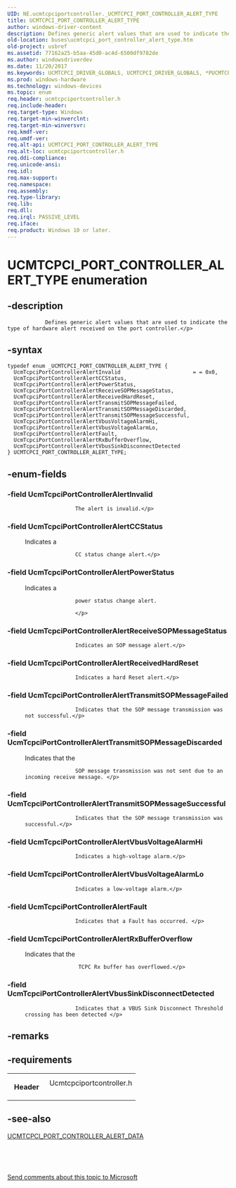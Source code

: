```yaml
---
UID: NE.ucmtcpciportcontroller._UCMTCPCI_PORT_CONTROLLER_ALERT_TYPE
title: UCMTCPCI_PORT_CONTROLLER_ALERT_TYPE
author: windows-driver-content
description: Defines generic alert values that are used to indicate the type of hardware alert received on the port controller.
old-location: buses\ucmtcpci_port_controller_alert_type.htm
old-project: usbref
ms.assetid: 77162a25-b5aa-45d0-ac4d-6500df9782de
ms.author: windowsdriverdev
ms.date: 11/20/2017
ms.keywords: UCMTCPCI_DRIVER_GLOBALS, UCMTCPCI_DRIVER_GLOBALS, *PUCMTCPCI_DRIVER_GLOBALS
ms.prod: windows-hardware
ms.technology: windows-devices
ms.topic: enum
req.header: ucmtcpciportcontroller.h
req.include-header: 
req.target-type: Windows
req.target-min-winverclnt: 
req.target-min-winversvr: 
req.kmdf-ver: 
req.umdf-ver: 
req.alt-api: UCMTCPCI_PORT_CONTROLLER_ALERT_TYPE
req.alt-loc: ucmtcpciportcontroller.h
req.ddi-compliance: 
req.unicode-ansi: 
req.idl: 
req.max-support: 
req.namespace: 
req.assembly: 
req.type-library: 
req.lib: 
req.dll: 
req.irql: PASSIVE_LEVEL
req.iface: 
req.product: Windows 10 or later.
---
```


# UCMTCPCI_PORT_CONTROLLER_ALERT_TYPE enumeration



## -description
<p>
                    
                Defines generic alert values that are used to indicate the type of hardware alert received on the port controller.</p>


## -syntax

````
typedef enum _UCMTCPCI_PORT_CONTROLLER_ALERT_TYPE { 
  UcmTcpciPortControllerAlertInvalid                       = = 0x0,
  UcmTcpciPortControllerAlertCCStatus,
  UcmTcpciPortControllerAlertPowerStatus,
  UcmTcpciPortControllerAlertReceiveSOPMessageStatus,
  UcmTcpciPortControllerAlertReceivedHardReset,
  UcmTcpciPortControllerAlertTransmitSOPMessageFailed,
  UcmTcpciPortControllerAlertTransmitSOPMessageDiscarded,
  UcmTcpciPortControllerAlertTransmitSOPMessageSuccessful,
  UcmTcpciPortControllerAlertVbusVoltageAlarmHi,
  UcmTcpciPortControllerAlertVbusVoltageAlarmLo,
  UcmTcpciPortControllerAlertFault,
  UcmTcpciPortControllerAlertRxBufferOverflow,
  UcmTcpciPortControllerAlertVbusSinkDisconnectDetected
} UCMTCPCI_PORT_CONTROLLER_ALERT_TYPE;
````


## -enum-fields
<dl>

### -field UcmTcpciPortControllerAlertInvalid

<dd>
<p>
                        
                    The alert is invalid.</p>
</dd>

### -field UcmTcpciPortControllerAlertCCStatus

<dd>
<p>Indicates a
                        
                    CC status change alert.</p>
</dd>

### -field UcmTcpciPortControllerAlertPowerStatus

<dd>
<p>Indicates a
                        
                    power status change alert.
                        
                    </p>
</dd>

### -field UcmTcpciPortControllerAlertReceiveSOPMessageStatus

<dd>
<p>
                        
                    Indicates an SOP message alert.</p>
</dd>

### -field UcmTcpciPortControllerAlertReceivedHardReset

<dd>
<p>
                        
                    Indicates a hard Reset alert.</p>
</dd>

### -field UcmTcpciPortControllerAlertTransmitSOPMessageFailed

<dd>
<p>
                        
                    Indicates that the SOP message transmission was not successful.</p>
</dd>

### -field UcmTcpciPortControllerAlertTransmitSOPMessageDiscarded

<dd>
<p>Indicates that the
                        
                    SOP message transmission was not sent due to an incoming receive message. </p>
</dd>

### -field UcmTcpciPortControllerAlertTransmitSOPMessageSuccessful

<dd>
<p>
                        
                    Indicates that the SOP message transmission was successful.</p>
</dd>

### -field UcmTcpciPortControllerAlertVbusVoltageAlarmHi

<dd>
<p>
                        
                    Indicates a high-voltage alarm.</p>
</dd>

### -field UcmTcpciPortControllerAlertVbusVoltageAlarmLo

<dd>
<p>
                        
                    Indicates a low-voltage alarm.</p>
</dd>

### -field UcmTcpciPortControllerAlertFault

<dd>
<p>
                        
                    Indicates that a Fault has occurred. </p>
</dd>

### -field UcmTcpciPortControllerAlertRxBufferOverflow

<dd>
<p>Indicates that the
                        
                     TCPC Rx buffer has overflowed.</p>
</dd>

### -field UcmTcpciPortControllerAlertVbusSinkDisconnectDetected

<dd>
<p>
                        
                    Indicates that a VBUS Sink Disconnect Threshold crossing has been detected </p>
</dd>
</dl>

## -remarks


## -requirements
<table>
<tr>
<th width="30%">
<p>Header</p>
</th>
<td width="70%">
<dl>
<dt>Ucmtcpciportcontroller.h</dt>
</dl>
</td>
</tr>
</table>

## -see-also
<dl>
<dt>
<a href="..\ucmtcpciportcontroller\ns-ucmtcpciportcontroller--ucmtcpci-port-controller-alert-data.md">UCMTCPCI_PORT_CONTROLLER_ALERT_DATA</a>
</dt>
</dl>
<p> </p>
<p> </p>
<p><a href="mailto:wsddocfb@microsoft.com?subject=Documentation%20feedback [usbref\buses]:%20UCMTCPCI_PORT_CONTROLLER_ALERT_TYPE enumeration%20 RELEASE:%20(11/20/2017)&amp;body=%0A%0APRIVACY STATEMENT%0A%0AWe use your feedback to improve the documentation. We don't use your email address for any other purpose, and we'll remove your email address from our system after the issue that you're reporting is fixed. While we're working to fix this issue, we might send you an email message to ask for more info. Later, we might also send you an email message to let you know that we've addressed your feedback.%0A%0AFor more info about Microsoft's privacy policy, see http://privacy.microsoft.com/en-us/default.aspx." title="Send comments about this topic to Microsoft">Send comments about this topic to Microsoft</a></p>
